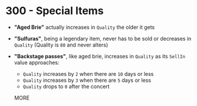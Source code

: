 # 300 - Special Items

- **"Aged Brie"** actually increases in `Quality` the older it gets
- **"Sulfuras"**, being a legendary item, never has to be sold or decreases in `Quality` (Quality is `80` and never alters)
- **"Backstage passes"**, like aged brie, increases in `Quality` as its `SellIn` value approaches:
  - `Quality` increases by `2` when there are `10` days or less
  - `Quality` increases by `3` when there are `5` days or less
  - `Quality` drops to `0` after the concert

  MORE